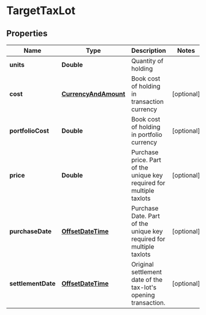 
# TargetTaxLot

## Properties
Name | Type | Description | Notes
------------ | ------------- | ------------- | -------------
**units** | **Double** | Quantity of holding | 
**cost** | [**CurrencyAndAmount**](CurrencyAndAmount.md) | Book cost of holding in transaction currency |  [optional]
**portfolioCost** | **Double** | Book cost of holding in portfolio currency |  [optional]
**price** | **Double** | Purchase price. Part of the unique key required for multiple taxlots |  [optional]
**purchaseDate** | [**OffsetDateTime**](OffsetDateTime.md) | Purchase Date. Part of the unique key required for multiple taxlots |  [optional]
**settlementDate** | [**OffsetDateTime**](OffsetDateTime.md) | Original settlement date of the tax-lot&#39;s opening transaction. |  [optional]



